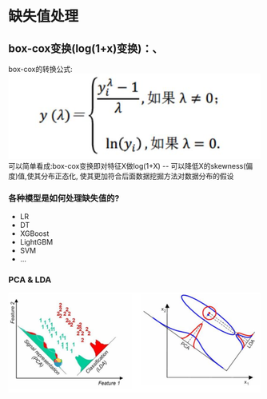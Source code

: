 # 缺失值处理

## box-cox变换(log(1+x)变换)：、
box-cox的转换公式:
    ![](images_attachments/20200521124954012_28162.png)
可以简单看成:box-cox变换即对特征X做log(1+X) -- 可以降低X的skewness(偏度)值,使其分布正态化, 使其更加符合后面数据挖掘方法对数据分布的假设





### 各种模型是如何处理缺失值的?
* LR
* DT
* XGBoost
* LightGBM
* SVM
* ...



### PCA & LDA
![PCA&LDA](images_attachments/20200509180026226_27534.png)